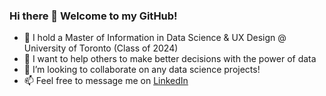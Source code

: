 ### Hi there 👋 Welcome to my GitHub! 
- 🌱 I hold a Master of Information in Data Science & UX Design @ University of Toronto (Class of 2024)
- 🔭 I want to help others to make better decisions with the power of data
- 👯 I’m looking to collaborate on any data science projects! 
- 📫 Feel free to message me on [LinkedIn](https://www.linkedin.com/in/teresacmlau/)

<!--
**teresalau/teresalau** is a ✨ _special_ ✨ repository because its `README.md` (this file) appears on your GitHub profile.

Here are some ideas to get you started:

- 🔭 I’m currently working at 
- 🌱 I’m currently learning ...
- 👯 I’m looking to collaborate on ...
- 🤔 I’m looking for help with ...
- 💬 Ask me about ...
- 📫 How to reach me: ...
- 😄 Pronouns: ...
- ⚡ Fun fact: ...
-->
